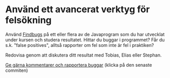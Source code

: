 # Använd ett avancerat verktyg för felsökning

Använd [Findbugs](http://findbugs.sourceforge.net) på ett eller
flera av de Javaprogram som du har utvecklat under kursen och
studera resultatet. Hittar du buggar i programmet? Får du s.k.
"false positives", alltså rapporter om fel som inte är fel i
praktiken?

Redovisa genom att diskutera ditt resultat med Tobias, Elias eller
Stephan.

[Ge gärna kommentarer och rapportera buggar](https://github.com/IOOPM-UU/achievements/commits/master/Q51.md) (klicka på den senaste commiten)
